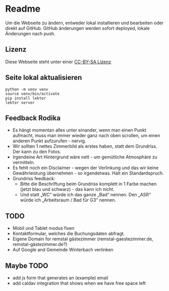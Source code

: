 # Readme

Um die Webseite zu ändern, entweder lokal installieren und bearbeiten oder direkt auf GitHub. GitHub änderungen werden sofort deployed, lokale Änderungen nach push.

## Lizenz

Diese Webseite steht unter einer [CC-BY-SA Lizenz](https://creativecommons.org/licenses/by-sa/4.0/deed.de)

## Seite lokal aktualisieren

    python -m venv venv
    source venv/bin/activate
    pip install lektor
    lektor server

## Feedback Rodika

- Es hängt momentan alles unter einander, wenn man einen Punkt aufmacht, muss man immer wieder ganz nach oben scrollen, um einen anderen Punkt aufzurufen - nervig.
- Wir sollten 1 nettes Zimmerbild als erstes haben, statt dem Grundriss. Der kann zu den Fotos.
- Irgendeine Art Hintergrund wäre nett - um gemütliche Atmosphäre zu vermitteln.
- Es fehlt noch ein Disclaimer - wegen der Verlinkung und das wir keine Gewährleistung übernehmen - so irgendetwas. Halt ein Standardspruch.
- Grundriss feedback:
  - Bitte die Beschriftung beim Grundriss komplett in 1 Farbe machen (jetzt blau und schwarz) - das kann ich nicht.
  - Und statt „WC“ würde ich das ganze „Bad“ nennen. Den „ASR“ würde ich „Arbeitsraum / Bad für G3“ nennen.

## TODO

- Mobil und Tablet modus fixen
- Kontaktformular, welches die Buchungsdaten abfragt.
- Eigene Domain for remstal gästezimmer (remstal-gaestezimmer.de, remstal-gästezimmer.de?)
- Auf Google and Gemeinde Winterbach verlinken

## Maybe TODO

- add js form that generates an (example) email
- add caldav integration that shows when we have free space left
